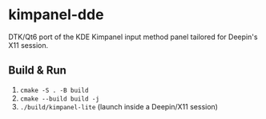 # kimpanel-dde

DTK/Qt6 port of the KDE Kimpanel input method panel tailored for Deepin's X11 session.


## Build & Run
1. `cmake -S . -B build`
2. `cmake --build build -j`
3. `./build/kimpanel-lite` (launch inside a Deepin/X11 session)
